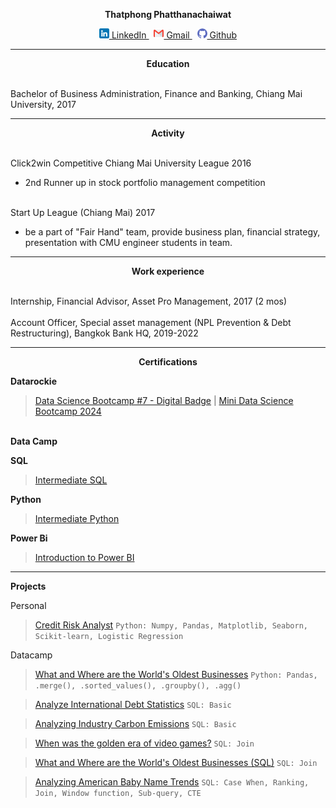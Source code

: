 **<p align="center">Thatphong Phatthanachaiwat</p>**

<p align="center">
  <a href="https://www.linkedin.com/in/thatphong.ph" rel="nofollow noreferrer">
    <img src="https://github.com/thatph/Misc./blob/86836b6e802ee62cbdd635b1bdecb7be76a8dc01/linkedin%2016px.png" alt="linkedin"> LinkedIn
  </a> &nbsp; 
  <a href="mailto:thatphong.ph@gmail.com" rel="nofollow noreferrer">
    <img src="https://github.com/thatph/Misc./blob/0689a58a994f9de32be558b55a89bf414f58ac5f/gmail%2016px.png" alt="gmail"> Gmail
  </a> &nbsp;
  <a href="https://github.com/thatph/Data-Analyst" rel="nofollow noreferrer">
    <img src="https://github.com/thatph/Misc./blob/7b761d77dfd228f9a50ca1db4d604582b1ca4f4f/github%2016px.png" alt="github"> Github
  </a>
</p>

***
**<p align="center">Education</p>**
\
Bachelor of Business Administration, Finance and Banking, Chiang Mai University, 2017
***
**<p align="center">Activity</p>**
\
Click2win Competitive Chiang Mai University League 2016
- 2nd Runner up in stock portfolio management competition
  
\
Start Up League (Chiang Mai) 2017
- be a part of "Fair Hand" team, provide business plan, financial strategy, presentation with CMU engineer students in team.

***
**<p align="center">Work experience</p>**
\
Internship, Financial Advisor, Asset Pro Management, 2017 (2 mos)
\
\
Account Officer, Special asset management (NPL Prevention & Debt Restructuring), Bangkok Bank HQ, 2019-2022
***


**<p align="center">Certifications</p>**

**Datarockie**

>[Data Science Bootcamp #7 - Digital Badge](https://badgr.com/public/assertions/ApDhbv3ORHei-eHZTqBG8Q) | [Mini Data Science Bootcamp 2024](https://github.com/thatph/data_analyst_project/blob/ebcd1e608937f4fa3736b515798712c81e6ce127/PDF/Certification%20of%20Completion%20for%20Mini%20Data%20science%20bootcamp-2024.pdf)

\
**Data Camp**


**SQL**

>[Intermediate SQL](https://github.com/thatph/data_analyst_project/blob/e12c4ed2cdfdf057da974f24b0cf02cce30392dc/PDF/%5BDatacamp%5D%20Intermediate%20SQL.pdf)


**Python**
>[Intermediate Python](https://github.com/thatph/data_analyst_project/blob/00f4de661f611b7d13cb9480b85a4c472eb6d20c/PDF/%5BDatacamp%5D%20Intermediate%20Python.pdf)


**Power Bi**
>[Introduction to Power BI](https://github.com/thatph/data_analyst_project/blob/00f4de661f611b7d13cb9480b85a4c472eb6d20c/PDF/%5BDatacamp%5D%20Introduction%20to%20Power%20BI.pdf)


***
**Projects**

Personal 
>[Credit Risk Analyst](https://github.com/thatph/Data-Analyst/tree/bddda747dfdf13bd0b84e3d8e2506b15bc939403/Python/Project%20%3A%20Credit%20Risk%20analysis)
>`Python: Numpy, Pandas, Matplotlib, Seaborn, Scikit-learn, Logistic Regression`
>
Datacamp
>[What and Where are the World's Oldest Businesses](https://github.com/thatph/Data-Analyst/tree/dbcbfd6ae6a1a024af7ef8c1c19893581fbba28e/Python/Datacamp/What%20and%20Where%20are%20the%20World's%20Oldest%20Businesses)
>`Python: Pandas, .merge(), .sorted_values(), .groupby(), .agg()`

>[Analyze International Debt Statistics](https://github.com/thatph/Data-Analyst/tree/ee9560e71b770c182e5a2dcb4b5c0f5441c939d4/SQL/Datacamp/Analyze%20International%20Debt%20Statistics)
>`SQL: Basic`

>[Analyzing Industry Carbon Emissions](https://github.com/thatph/Data-Analyst/tree/a294c7c93650ec2017495a5751acf6fc908de887/SQL/Datacamp/Analyzing%20Industry%20Carbon%20Emissions)
>`SQL: Basic`

>[When was the golden era of video games?](https://github.com/thatph/Data-Analyst/tree/ee9560e71b770c182e5a2dcb4b5c0f5441c939d4/SQL/Datacamp/When%20was%20the%20golden%20era%20of%20video%20games%3F)
>`SQL: Join`

>[What and Where are the World's Oldest Businesses (SQL)](https://github.com/thatph/Data-Analyst/tree/de4bc4c156941ee50a391d9250f354608d8bea63/SQL/Datacamp/What%20and%20Where%20are%20the%20World's%20Oldest%20Businesses)
>`SQL: Join`

>[Analyzing American Baby Name Trends](https://github.com/thatph/Data-Analyst/tree/a294c7c93650ec2017495a5751acf6fc908de887/SQL/Datacamp/Analyzing%20American%20Baby%20Name%20Trends)
>`SQL: Case When, Ranking, Join, Window function, Sub-query, CTE`










